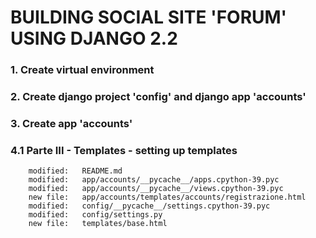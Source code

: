 # BUILDING SOCIAL SITE 'FORUM' USING DJANGO 2.2

### 1. Create virtual environment

### 2. Create django project 'config' and django app 'accounts'

### 3. Create app 'accounts'

### 4.1 Parte III - Templates - setting up templates

        modified:   README.md
        modified:   app/accounts/__pycache__/apps.cpython-39.pyc
        modified:   app/accounts/__pycache__/views.cpython-39.pyc
        new file:   app/accounts/templates/accounts/registrazione.html
        modified:   config/__pycache__/settings.cpython-39.pyc
        modified:   config/settings.py
        new file:   templates/base.html